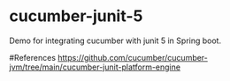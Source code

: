 # cucumber-junit-5
Demo for integrating cucumber with junit 5 in Spring boot.


#References
https://github.com/cucumber/cucumber-jvm/tree/main/cucumber-junit-platform-engine
